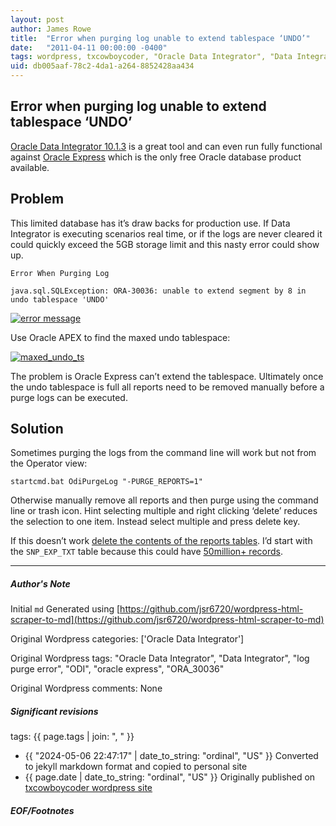 ```yaml
---
layout: post
author: James Rowe
title:  "Error when purging log unable to extend tablespace ‘UNDO’"
date:   "2011-04-11 00:00:00 -0400"
tags: wordpress, txcowboycoder, "Oracle Data Integrator", "Data Integrator", "log purge error", "ODI", "oracle express", "ORA_30036"
uid: db005aaf-78c2-4da1-a264-8852428aa434
---
```



## Error when purging log unable to extend tablespace ‘UNDO’


[Oracle Data Integrator 10.1.3](http://www.oracle.com/technetwork/middleware/data-integrator/downloads/index.html) is a great tool and can even run fully functional against [Oracle Express](http://www.oracle.com/technetwork/database/express-edition/overview/index.html) which is the only free Oracle database product available.


## Problem


This limited database has it’s draw backs for production use. If Data Integrator is executing scenarios real time, or if the logs are never cleared it could quickly exceed the 5GB storage limit and this nasty error could show up.


`Error When Purging Log`  

`java.sql.SQLException: ORA-30036: unable to extend segment by 8 in undo tablespace 'UNDO'`  

[![error message](https://txcowboycoder.files.wordpress.com/2011/04/error-when-purging-log.png?w=500&h=372 "error-when-purging-log")](http://txcowboycoder.files.wordpress.com/2011/04/error-when-purging-log.png)


Use Oracle APEX to find the maxed undo tablespace:


[![](https://txcowboycoder.files.wordpress.com/2011/04/maxed_undo_ts.png?w=500&h=135 "maxed_undo_ts")](http://txcowboycoder.files.wordpress.com/2011/04/maxed_undo_ts.png)


The problem is Oracle Express can’t extend the tablespace. Ultimately once the undo tablespace is full all reports need to be removed manually before a purge logs can be executed.


## Solution


Sometimes purging the logs from the command line will work but not from the Operator view:


`startcmd.bat OdiPurgeLog "-PURGE_REPORTS=1"`


Otherwise manually remove all reports and then purge using the command line or trash icon. Hint selecting multiple and right clicking ‘delete’ reduces the selection to one item. Instead select multiple and press delete key.


If this doesn’t work [delete the contents of the reports tables](http://www.business-intelligence-quotient.com/?tag=oracle-data-integrator-purge-log). I’d start with the  `SNP_EXP_TXT` table because this could have [50million+ records](http://odiexperts.com/tag/purge-logs).




---

##### Author's Note

Initial `md` Generated using [https://github.com/jsr6720/wordpress-html-scraper-to-md](https://github.com/jsr6720/wordpress-html-scraper-to-md)

Original Wordpress categories: ['Oracle Data Integrator']

Original Wordpress tags: "Oracle Data Integrator", "Data Integrator", "log purge error", "ODI", "oracle express", "ORA_30036"

Original Wordpress comments: None

##### Significant revisions

tags: {{ page.tags | join: ", " }} <!-- todo move this somewhere -->

- {{ "2024-05-06 22:47:17" | date_to_string: "ordinal", "US" }} Converted to jekyll markdown format and copied to personal site
- {{ page.date | date_to_string: "ordinal", "US" }} Originally published on [txcowboycoder wordpress site](https://txcowboycoder.wordpress.com/2011/04/11/error-when-purging-log-unable-to-extend-tablespace-undo/)

##### EOF/Footnotes

